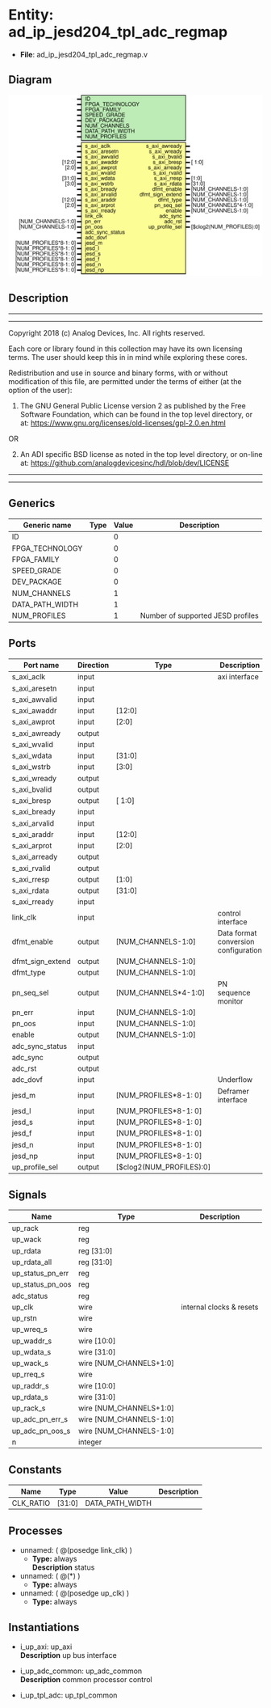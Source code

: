 # Entity: ad_ip_jesd204_tpl_adc_regmap

- **File**: ad_ip_jesd204_tpl_adc_regmap.v
## Diagram

![Diagram](ad_ip_jesd204_tpl_adc_regmap.svg "Diagram")
## Description

 ***************************************************************************
 ***************************************************************************
 Copyright 2018 (c) Analog Devices, Inc. All rights reserved.

 Each core or library found in this collection may have its own licensing terms.
 The user should keep this in in mind while exploring these cores.

 Redistribution and use in source and binary forms,
 with or without modification of this file, are permitted under the terms of either
  (at the option of the user):

   1. The GNU General Public License version 2 as published by the
      Free Software Foundation, which can be found in the top level directory, or at:
 https://www.gnu.org/licenses/old-licenses/gpl-2.0.en.html

 OR

   2.  An ADI specific BSD license as noted in the top level directory, or on-line at:
 https://github.com/analogdevicesinc/hdl/blob/dev/LICENSE

 ***************************************************************************
 ***************************************************************************

## Generics

| Generic name    | Type | Value | Description                         |
| --------------- | ---- | ----- | ----------------------------------- |
| ID              |      | 0     |                                     |
| FPGA_TECHNOLOGY |      | 0     |                                     |
| FPGA_FAMILY     |      | 0     |                                     |
| SPEED_GRADE     |      | 0     |                                     |
| DEV_PACKAGE     |      | 0     |                                     |
| NUM_CHANNELS    |      | 1     |                                     |
| DATA_PATH_WIDTH |      | 1     |                                     |
| NUM_PROFILES    |      | 1     |  Number of supported JESD profiles  |
## Ports

| Port name        | Direction | Type                     | Description                           |
| ---------------- | --------- | ------------------------ | ------------------------------------- |
| s_axi_aclk       | input     |                          |  axi interface                        |
| s_axi_aresetn    | input     |                          |                                       |
| s_axi_awvalid    | input     |                          |                                       |
| s_axi_awaddr     | input     | [12:0]                   |                                       |
| s_axi_awprot     | input     | [2:0]                    |                                       |
| s_axi_awready    | output    |                          |                                       |
| s_axi_wvalid     | input     |                          |                                       |
| s_axi_wdata      | input     | [31:0]                   |                                       |
| s_axi_wstrb      | input     | [3:0]                    |                                       |
| s_axi_wready     | output    |                          |                                       |
| s_axi_bvalid     | output    |                          |                                       |
| s_axi_bresp      | output    | [ 1:0]                   |                                       |
| s_axi_bready     | input     |                          |                                       |
| s_axi_arvalid    | input     |                          |                                       |
| s_axi_araddr     | input     | [12:0]                   |                                       |
| s_axi_arprot     | input     | [2:0]                    |                                       |
| s_axi_arready    | output    |                          |                                       |
| s_axi_rvalid     | output    |                          |                                       |
| s_axi_rresp      | output    | [1:0]                    |                                       |
| s_axi_rdata      | output    | [31:0]                   |                                       |
| s_axi_rready     | input     |                          |                                       |
| link_clk         | input     |                          |  control interface                    |
| dfmt_enable      | output    | [NUM_CHANNELS-1:0]       |  Data format conversion configuration |
| dfmt_sign_extend | output    | [NUM_CHANNELS-1:0]       |                                       |
| dfmt_type        | output    | [NUM_CHANNELS-1:0]       |                                       |
| pn_seq_sel       | output    | [NUM_CHANNELS*4-1:0]     |  PN sequence monitor                  |
| pn_err           | input     | [NUM_CHANNELS-1:0]       |                                       |
| pn_oos           | input     | [NUM_CHANNELS-1:0]       |                                       |
| enable           | output    | [NUM_CHANNELS-1:0]       |                                       |
| adc_sync_status  | input     |                          |                                       |
| adc_sync         | output    |                          |                                       |
| adc_rst          | output    |                          |                                       |
| adc_dovf         | input     |                          |  Underflow                            |
| jesd_m           | input     | [NUM_PROFILES*8-1: 0]    |  Deframer interface                   |
| jesd_l           | input     | [NUM_PROFILES*8-1: 0]    |                                       |
| jesd_s           | input     | [NUM_PROFILES*8-1: 0]    |                                       |
| jesd_f           | input     | [NUM_PROFILES*8-1: 0]    |                                       |
| jesd_n           | input     | [NUM_PROFILES*8-1: 0]    |                                       |
| jesd_np          | input     | [NUM_PROFILES*8-1: 0]    |                                       |
| up_profile_sel   | output    | [$clog2(NUM_PROFILES):0] |                                       |
## Signals

| Name             | Type                    | Description                |
| ---------------- | ----------------------- | -------------------------- |
| up_rack          | reg                     |                            |
| up_wack          | reg                     |                            |
| up_rdata         | reg [31:0]              |                            |
| up_rdata_all     | reg [31:0]              |                            |
| up_status_pn_err | reg                     |                            |
| up_status_pn_oos | reg                     |                            |
| adc_status       | reg                     |                            |
| up_clk           | wire                    |  internal clocks & resets  |
| up_rstn          | wire                    |                            |
| up_wreq_s        | wire                    |                            |
| up_waddr_s       | wire [10:0]             |                            |
| up_wdata_s       | wire [31:0]             |                            |
| up_wack_s        | wire [NUM_CHANNELS+1:0] |                            |
| up_rreq_s        | wire                    |                            |
| up_raddr_s       | wire [10:0]             |                            |
| up_rdata_s       | wire [31:0]             |                            |
| up_rack_s        | wire [NUM_CHANNELS+1:0] |                            |
| up_adc_pn_err_s  | wire [NUM_CHANNELS-1:0] |                            |
| up_adc_pn_oos_s  | wire [NUM_CHANNELS-1:0] |                            |
| n                | integer                 |                            |
## Constants

| Name      | Type   | Value           | Description |
| --------- | ------ | --------------- | ----------- |
| CLK_RATIO | [31:0] | DATA_PATH_WIDTH |             |
## Processes
- unnamed: ( @(posedge link_clk) )
  - **Type:** always
</br>**Description**
 status 
- unnamed: ( @(*) )
  - **Type:** always
- unnamed: ( @(posedge up_clk) )
  - **Type:** always
## Instantiations

- i_up_axi: up_axi
</br>**Description**
 up bus interface

- i_up_adc_common: up_adc_common
</br>**Description**
 common processor control

- i_up_tpl_adc: up_tpl_common
